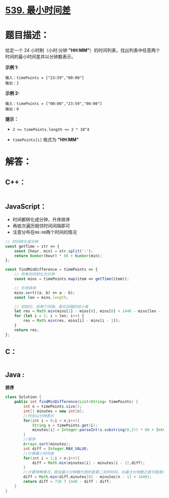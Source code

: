 # [539. 最小时间差](https://leetcode-cn.com/problems/minimum-time-difference/)

# 题目描述：

给定一个 24 小时制（小时:分钟 **"HH:MM"**）的时间列表，找出列表中任意两个时间的最小时间差并以分钟数表示。



**示例 1:**

```
输入：timePoints = ["23:59","00:00"]
输出：1
```

 **示例 2:**

```
输入：timePoints = ["00:00","23:59","00:00"]
输出：0
```

**提示：**

- `2 <= timePoints.length <= 2 * 10^4`

- `timePoints[i]` 格式为 **"HH:MM"**




# 解答：

## C++：

```cpp

```

## JavaScript：

- 时间都转化成分钟，升序排序
- 再依次遍历相邻时间间隔即可
- 注意分布在`00:00`两个时间的情况

```javascript
// 时间转化成分钟
const getTime = str => {
    const [hour, min] = str.split(':');
    return Number(hour) * 60 + Number(min);
};

const findMinDifference = timePoints => {
    // 所有时间转化为分钟
    const mins = timePoints.map(item => getTime(item));

    // 升序排序
    mins.sort((a, b) => a - b);
    const len = mins.length;

    // 初始化，前两个间隔、首位间隔的较小者
    let res = Math.min(mins[1] - mins[0], mins[0] + 1440 - mins[len - 1]);
    for (let i = 2; i < len; i++) {
        res = Math.min(res, mins[i] - mins[i - 1]);
    }
    return res;
};
```

## C：

```c

```

## Java :

**排序**

```java
class Solution {
    public int findMinDifference(List<String> timePoints) {
        int n = timePoints.size();
        int[] minutes = new int[n];
        //时间以分钟表示
        for(int i = 0;i < n;i++){
            String s = timePoints.get(i);
            minutes[i] = Integer.parseInt(s.substring(0,2)) * 60 + Integer.parseInt(s.substring(3,5));
        }
        //排序
        Arrays.sort(minutes);
        int diff = Integer.MAX_VALUE;
        //计算最小时间差
        for(int i = 1;i < n;i++){
            diff = Math.min(minutes[i] - minutes[i - 1],diff);
        }
        //计算特殊情况，假设最小分钟数代表的是第二天的时间，与最大分钟数之差可能是结果
        diff = Math.min(diff,minutes[0] - minutes[n - 1] + 1440);
        return diff > 720 ? 1440 - diff : diff;
    }
}
```

